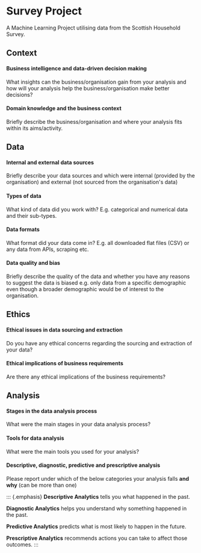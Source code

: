 # Survey Project
A Machine Learning Project utilising data from the Scottish Household Survey.

## Context

#### Business intelligence and data-driven decision making

What insights can the business/organisation gain from your analysis and how will your analysis help the business/organisation make better decisions? 

#### Domain knowledge and the business context

Briefly describe the business/organisation and where your analysis fits within its aims/activity. 

## Data

#### Internal and external data sources

Briefly describe your data sources and which were internal (provided by the organisation) and external (not sourced from the organisation's data)

#### Types of data

What kind of data did you work with? E.g. categorical and numerical data and their sub-types.

#### Data formats

What format did your data come in? E.g. all downloaded flat files (CSV) or any data from APIs, scraping etc.

#### Data quality and bias

Briefly describe the quality of the data and whether you have any reasons to suggest the data is biased e.g. only data from a specific demographic even though a broader demographic would be of interest to the organisation.

## Ethics

#### Ethical issues in data sourcing and extraction

Do you have any ethical concerns regarding the sourcing and extraction of your data? 

#### Ethical implications of business requirements

Are there any ethical implications of the business requirements?

## Analysis

#### Stages in the data analysis process

What were the main stages in your data analysis process?

#### Tools for data analysis

What were the main tools you used for your analysis?

#### Descriptive, diagnostic, predictive and prescriptive analysis

Please report under which of the below categories your analysis falls **and why** (can be more than one) 

::: {.emphasis}
**Descriptive Analytics** tells you what happened in the past.

**Diagnostic Analytics** helps you understand why something happened in the past.

**Predictive Analytics** predicts what is most likely to happen in the future.

**Prescriptive Analytics** recommends actions you can take to affect those outcomes.
:::

